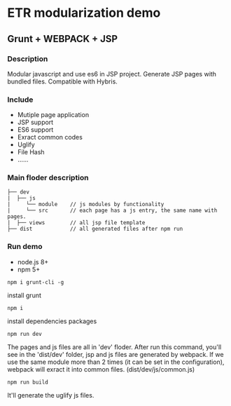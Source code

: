 <h1>ETR modularization demo</h1>

## Grunt + WEBPACK + JSP 

### Description
Modular javascript and use es6 in JSP project. Generate JSP pages with bundled files. Compatible with Hybris.

### Include
* Mutiple page application
* JSP support
* ES6 support
* Exract common codes
* Uglify
* File Hash
* ……


### Main floder description
```
├── dev
|  ├── js
|     └── module    // js modules by functionality
|     └── src       // each page has a js entry, the same name with pages.
|  ├── views        // all jsp file template 
├── dist            // all generated files after npm run
```

### Run demo 
* node.js 8+
* npm 5+

`npm i grunt-cli -g`

install grunt

`npm i`

install dependencies packages

`npm run dev`

The pages and js files are all in 'dev' floder. After run this command, you'll see in the 'dist/dev' folder, jsp and js files are generated by webpack. If we use the same module more than 2 times (it can be set in the configuration), webpack will exract it into common files. (dist/dev/js/common.js) 

`npm run build`

It'll generate the uglify js files.
